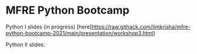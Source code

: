# MFRE Python Bootcamp

Python I slides (in progress) [here]https://raw.githack.com/limkrisha/mfre-python-bootcamp-2021/main/presentation/workshop3.html)

Python II slides: 
